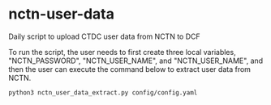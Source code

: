 # nctn-user-data

Daily script to upload CTDC user data from NCTN to DCF

To run the script, the user needs to first create three local variables, "NCTN_PASSWORD", "NCTN_USER_NAME", and "NCTN_USER_NAME", and then the user can execute the command below to extract user data from NCTN.

```python3 nctn_user_data_extract.py config/config.yaml```